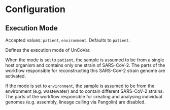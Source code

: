 # Configuration

## Execution Mode

Accepted values: `patient`, `environment`. Defaults to `patient`.

Defines the execution mode of UnCoVar.

When the mode is set to `patient`, the sample is assumed to be from a single
host organism and contains only one strain of SARS-CoV-2. The parts of the
workflow responsible for reconstructing this SARS-CoV-2 strain genome are activated.

If the mode is set to `environment`, the sample is assumed to be from the
environment (e.g. wastewater) and to contain different SARS-CoV-2 strains.
The parts of the workflow responsible for creating and analysing individual
genomes (e.g. assembly, lineage calling via Pangolin) are disabled.
